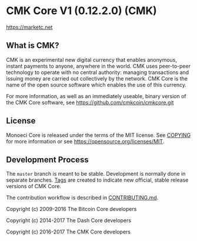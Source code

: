 CMK Core V1 (0.12.2.0) (CMK)
===============================


https://marketc.net


What is CMK?
----------------

CMK is an experimental new digital currency that enables anonymous, instant
payments to anyone, anywhere in the world. CMK uses peer-to-peer technology
to operate with no central authority: managing transactions and issuing money
are carried out collectively by the network. CMK Core is the name of the open
source software which enables the use of this currency.

For more information, as well as an immediately useable, binary version of
the CMK Core software, see https://github.com/cmkcoin/cmkcore.git


License
-------

Monoeci Core is released under the terms of the MIT license. See [COPYING](COPYING) for more
information or see https://opensource.org/licenses/MIT.

Development Process
-------------------

The `master` branch is meant to be stable. Development is normally done in separate branches.
[Tags](https://github.com/cmkcoin/cmkcore) are created to indicate new official,
stable release versions of CMK Core.

The contribution workflow is described in [CONTRIBUTING.md](CONTRIBUTING.md).


Copyright (c) 2009-2016 The Bitcoin Core developers

Copyright (c) 2014-2017 The Dash Core developers

Copyright (c) 2016-2017 The CMK Core developers

